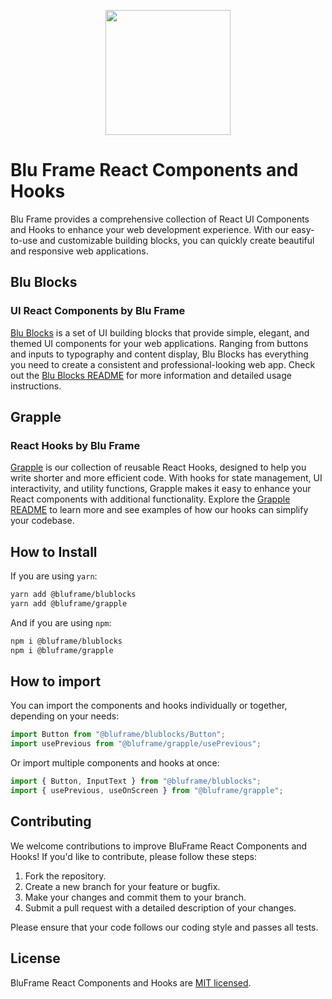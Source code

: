 <p align="center">
  <a href="https://blufra.me">
    <img style="margin: 0 auto" width="200" src="https://snowflakes.blufra.me/sites/blufra.me/img/BluFrameLogo512.png" />
  </a>
</p>

# Blu Frame React Components and Hooks

Blu Frame provides a comprehensive collection of React UI Components and Hooks to enhance your web development experience. With our easy-to-use and customizable building blocks, you can quickly create beautiful and responsive web applications.

## Blu Blocks

### UI React Components by Blu Frame

[Blu Blocks](./blublocks/README.md) is a set of UI building blocks that provide simple, elegant, and themed UI components for your web applications. Ranging from buttons and inputs to typography and content display, Blu Blocks has everything you need to create a consistent and professional-looking web app. Check out the [Blu Blocks README](./blublocks/README.md) for more information and detailed usage instructions.

## Grapple

### React Hooks by Blu Frame

[Grapple](./grapple/README.md) is our collection of reusable React Hooks, designed to help you write shorter and more efficient code. With hooks for state management, UI interactivity, and utility functions, Grapple makes it easy to enhance your React components with additional functionality. Explore the [Grapple README](./grapple/README.md) to learn more and see examples of how our hooks can simplify your codebase.

## How to Install

If you are using `yarn`:

```sh
yarn add @bluframe/blublocks
yarn add @bluframe/grapple
```

And if you are using `npm`:

```sh
npm i @bluframe/blublocks
npm i @bluframe/grapple
```

## How to import

You can import the components and hooks individually or together, depending on your needs:

```js
import Button from "@bluframe/blublocks/Button";
import usePrevious from "@bluframe/grapple/usePrevious";
```

Or import multiple components and hooks at once:

```js
import { Button, InputText } from "@bluframe/blublocks";
import { usePrevious, useOnScreen } from "@bluframe/grapple";
```

## Contributing

We welcome contributions to improve BluFrame React Components and Hooks! If you'd like to contribute, please follow these steps:

1. Fork the repository.
2. Create a new branch for your feature or bugfix.
3. Make your changes and commit them to your branch.
4. Submit a pull request with a detailed description of your changes.

Please ensure that your code follows our coding style and passes all tests.

## License

BluFrame React Components and Hooks are [MIT licensed](LICENSE).
